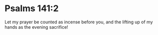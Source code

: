 # Psalms 141:2

Let my prayer be counted as incense before you, and the lifting up of my hands as the evening sacrifice!
